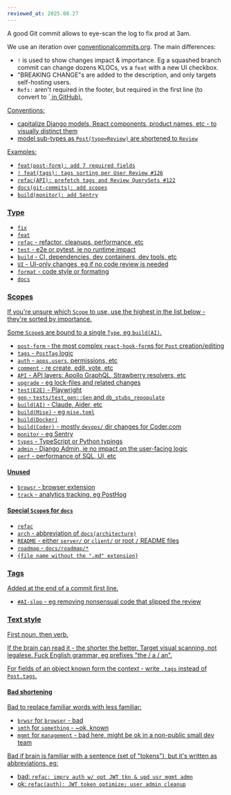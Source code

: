 ```yaml
---
reviewed_at: 2025.08.27
---
```


A good Git commit allows to eye-scan the log to fix prod at 3am.

We use an iteration over [conventionalcommits.org](https://www.conventionalcommits.org). The main differences:
- `!` is used to show changes impact & importance. Eg a squashed branch commit can change dozens KLOCs, vs a `feat` with a new UI checkbox.
- "BREAKING CHANGE"s are added to the description, and only targets self-hosting users.
- `Refs:` aren't required in the footer, but required in the first line (to convert to `<a href> in GitHub).

Conventions:
- capitalize Django models, React components, product names, etc - to visually distinct them
- model sub-types as `Post(type=Review)` are shortened to `Review`

Examples:
- `feat(post-form): add 7 required fields`
- `! feat(tags): tags sorting per User Review #126`
- `refac(API): prefetch tags and Review QuerySets #122`
- `docs(git-commits): add scopes`
- `build(monitor): add Sentry`

### Type

- `fix`
- `feat`
- `refac` - refactor, cleanups, performance, etc
- `test` - e2e or pytest, ie no runtime impact
- `build` - CI, dependencies, dev containers, dev tools, etc
- `UI` - UI-only changes, eg if no code review is needed
- `format` - code style or formating
- `docs`

### Scopes

If you're unsure which `Scope` to use, use the highest in the list below - they're sorted by importance.

Some `Scope`s are bound to a single `Type`, eg `build(AI)`.

- `post-form` - the most complex `react-hook-form`s for `Post` creation/editing
- `tags` - `PostTag` logic
- `auth` - `apps.users`, permissions, etc
- `comment` - re create, edit, vote, etc
- `API` - API layers: Apollo GraphQL, Strawberry resolvers, etc
- `upgrade` - eg lock-files and related changes
- `test(E2E)` - Playwright
- `gen` - `tests/test_gen::Gen` and `db_stubs_repopulate`
- `build(AI)` - Claude, Aider, etc
- `build(Mise)` - eg `mise.toml`
- `build(Docker)`
- `build(Coder)` - mostly `devops/` dir changes for Coder.com
- `monitor` - eg Sentry
- `types` - TypeScript or Python typings
- `admin` - Django Admin, ie no impact on the user-facing logic
- `perf` - performance of SQL, UI, etc

#### Unused
- `browsr` - browser extension
- `track` - analytics tracking, eg PostHog

#### Special `Scope`s for `docs`
- `refac`
- `arch` - abbreviation of `docs(architecture)`
- `README` - either `server/` or `client/` or root `/` README files
- `roadmap` - `docs/roadmap/*`
- `{file name without the ".md" extension}`

### Tags

Added at the end of a commit first line.

- `#AI-slop` - eg removing nonsensual code that slipped the review

### Text style

First noun, then verb.

If the brain can read it - the shorter the better. Target visual scanning, not legalese. Fuck English grammar, eg prefixes "the / a / an".

For fields of an object known form the context - write `.tags` instead of `Post.tags`.

#### Bad shortening

Bad to replace familiar words with less familiar:
- `brwsr` for `browser` - bad
- `smth` for `something` - ~ok, known
- `mgmt` for `management` - bad here, might be ok in a non-public small dev team

Bad if brain is familiar with a sentence (set of "tokens"), but it's written as abbreviations, eg:
- bad: `refac: imprv auth w/ opt JWT tkn & upd usr mgmt admn`
- ok: `refac(auth): JWT token optimize; user admin cleanup`
